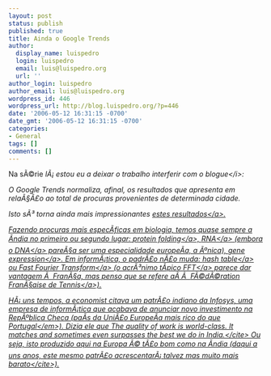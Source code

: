 ```yaml
---
layout: post
status: publish
published: true
title: Ainda o Google Trends
author:
  display_name: luispedro
  login: luispedro
  email: luis@luispedro.org
  url: ''
author_login: luispedro
author_email: luis@luispedro.org
wordpress_id: 446
wordpress_url: http://blog.luispedro.org/?p=446
date: '2006-05-12 16:31:15 -0700'
date_gmt: '2006-05-12 16:31:15 -0700'
categories:
- General
tags: []
comments: []
---
```

<p>Na s&Atilde;&copy;rie <i>l&Atilde;&iexcl; estou eu a deixar o trabalho interferir com o blogue<&#47;i>:</p>
<p>O Google Trends normaliza, afinal, os resultados que apresenta em rela&Atilde;&sect;&Atilde;&pound;o ao total de procuras provenientes de determinada cidade.</p>
<p>Isto s&Atilde;&sup3; torna ainda mais impressionantes <a href="http:&#47;&#47;www.google.com&#47;trends?q=biology%2C+computer+science">estes resultados<&#47;a>.</p>
<p>Fazendo procuras mais espec&Atilde;&shy;ficas em biologia, temos quase sempre a &Atilde;ndia no primeiro ou segundo lugar: <a href="http:&#47;&#47;www.google.com&#47;trends?q=protein+folding&ctab=1&geo=all&date=all">protein folding<&#47;a>, <a href="http:&#47;&#47;www.google.com&#47;trends?q=protein+folding&ctab=1&geo=all&date=all">RNA<&#47;a> (embora o <a href="http:&#47;&#47;www.google.com&#47;trends?q=DNA&ctab=1&geo=all&date=all">DNA<&#47;a> pare&Atilde;&sect;a ser uma especialidade europe&Atilde;&shy;a, a &Atilde;&ordm;nica), <a href="http:&#47;&#47;www.google.com&#47;trends?q=gene+expression&ctab=1&geo=all&date=all">gene expression<&#47;a>. Em inform&Atilde;&iexcl;tica, o padr&Atilde;&pound;o n&Atilde;&pound;o muda: <a href="http:&#47;&#47;www.google.com&#47;trends?q=hash+table&ctab=1&geo=all&date=all">hash table<&#47;a> ou <a href="http:&#47;&#47;www.google.com&#47;trends?q=fast+fourier+transform&ctab=1&geo=all&date=all">Fast Fourier Transform<&#47;a> (o acr&Atilde;&sup3;nimo t&Atilde;&shy;pico <a href="http:&#47;&#47;www.google.com&#47;trends?q=FFT&ctab=0&geo=all&date=all">FFT<&#47;a> parece dar vantagem &Atilde;&nbsp; Fran&Atilde;&sect;a, mas penso que se refere a&Atilde;&shy; &Atilde;&nbsp; <a href="http:&#47;&#47;www.fft.fr&#47;">F&Atilde;&copy;d&Atilde;&copy;ration Fran&Atilde;&sect;aise de Tennis<&#47;a>).</p>
<p>H&Atilde;&iexcl; uns tempos, a economist citava um patr&Atilde;&pound;o indiano da Infosys, uma empresa de inform&Atilde;&iexcl;tica que acabava de anunciar novo investimento na Rep&Atilde;&ordm;blica Checa (pa&Atilde;&shy;s da Uni&Atilde;&pound;o Europe&Atilde;&shy;a <em>mais rico do que Portugal<&#47;em>). Dizia ele que <cite>The quality of work is world-class. It matches and sometimes even surpasses the best we do in India.<&#47;cite> Ou seja, isto produzido aqui na Europa &Atilde;&copy; t&Atilde;&pound;o bom como na &Atilde;ndia (daqui a uns anos, este mesmo patr&Atilde;&pound;o acrescentar&Atilde;&iexcl; talvez <cite>mas muito mais barato<&#47;cite>).</p>
